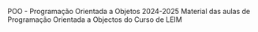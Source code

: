 POO - Programação Orientada a Objetos
2024-2025
Material das aulas de Programação Orientada a Objectos do Curso de LEIM
